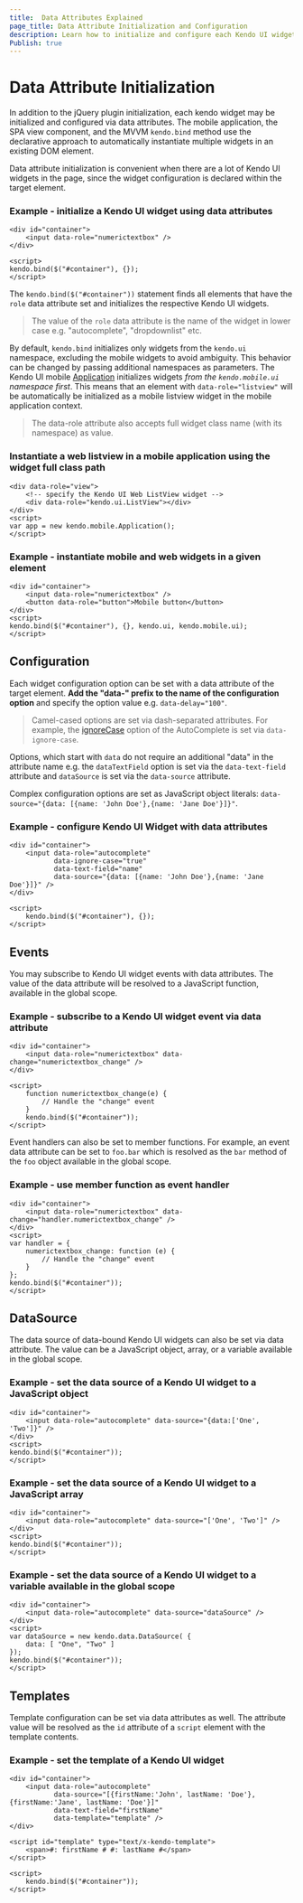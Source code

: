 ```yaml
---
title:  Data Attributes Explained
page_title: Data Attribute Initialization and Configuration
description: Learn how to initialize and configure each Kendo UI widget using data attributes.
Publish: true
---
```


# Data Attribute Initialization

In addition to the jQuery plugin initialization, each kendo widget may be initialized and configured via data attributes.
The mobile application, the SPA view component, and the MVVM `kendo.bind` method use the declarative approach to automatically instantiate multiple widgets in an existing DOM element.

Data attribute initialization is convenient when there are a lot of Kendo UI widgets in the page, since the widget configuration is declared within the target element.

### Example - initialize a Kendo UI widget using data attributes

    <div id="container">
        <input data-role="numerictextbox" />
    </div>

    <script>
    kendo.bind($("#container"), {});
    </script>

The `kendo.bind($("#container"))` statement finds all elements that have the `role` data attribute set and initializes the respective Kendo UI widgets.

> The value of the `role` data attribute is the name of the widget in lower case e.g. "autocomplete", "dropdownlist" etc.

By default, `kendo.bind` initializes only widgets from the `kendo.ui` namespace, excluding the mobile widgets to avoid ambiguity. This behavior can be
changed by passing additional namespaces as parameters.  The Kendo UI mobile [Application](/mobile/application) initializes
widgets *from the `kendo.mobile.ui` namespace first*. This means that an element with `data-role="listview"` will
be automatically be initialized as a mobile listview widget in the mobile application context.

> The data-role attribute also accepts full widget class name (with its namespace) as value.

### Instantiate a web listview in a mobile application using the widget full class path
    <div data-role="view">
        <!-- specify the Kendo UI Web ListView widget -->
        <div data-role="kendo.ui.ListView"></div>
    </div>
    <script>
    var app = new kendo.mobile.Application();
    </script>

### Example - instantiate mobile and web widgets in a given element

    <div id="container">
        <input data-role="numerictextbox" />
        <button data-role="button">Mobile button</button>
    </div>
    <script>
    kendo.bind($("#container"), {}, kendo.ui, kendo.mobile.ui);
    </script>

## Configuration

Each widget configuration option can be set with a data attribute of the target element. **Add the "data-" prefix to the name of the configuration option** and specify the option value e.g. `data-delay="100"`.

> Camel-cased options are set via dash-separated attributes. For example, the [ignoreCase](/api/web/autocomplete#configuration-ignoreCase) option of the AutoComplete is set via `data-ignore-case`.

Options, which start with `data` do not require an additional "data" in the attribute name e.g. the `dataTextField` option is set via the `data-text-field` attribute and `dataSource` is set via the
`data-source` attribute.

Complex configuration options are set as JavaScript object literals: `data-source="{data: [{name: 'John Doe'},{name: 'Jane Doe'}]}"`.

### Example - configure Kendo UI Widget with data attributes

    <div id="container">
        <input data-role="autocomplete"
               data-ignore-case="true"
               data-text-field="name"
               data-source="{data: [{name: 'John Doe'},{name: 'Jane Doe'}]}" />
    </div>

    <script>
        kendo.bind($("#container"), {});
    </script>

## Events

You may subscribe to Kendo UI widget events with data attributes. The value of the data attribute will be resolved to a JavaScript function, available in the global scope.

### Example - subscribe to a Kendo UI widget event via data attribute

    <div id="container">
        <input data-role="numerictextbox" data-change="numerictextbox_change" />
    </div>

    <script>
        function numerictextbox_change(e) {
            // Handle the "change" event
        }
        kendo.bind($("#container"));
    </script>

Event handlers can also be set to member functions. For example, an event data attribute can be set to `foo.bar` which is resolved as the `bar` method of the `foo` object available in the global scope.

### Example - use member function as event handler

    <div id="container">
        <input data-role="numerictextbox" data-change="handler.numerictextbox_change" />
    </div>
    <script>
    var handler = {
        numerictextbox_change: function (e) {
            // Handle the "change" event
        }
    };
    kendo.bind($("#container"));
    </script>

## DataSource

The data source of data-bound Kendo UI widgets can also be set via data attribute. The value can be a JavaScript object, array, or a variable available in the global scope.

### Example - set the data source of a Kendo UI widget to a JavaScript object

    <div id="container">
        <input data-role="autocomplete" data-source="{data:['One', 'Two']}" />
    </div>
    <script>
    kendo.bind($("#container"));
    </script>

### Example - set the data source of a Kendo UI widget to a JavaScript array

    <div id="container">
        <input data-role="autocomplete" data-source="['One', 'Two']" />
    </div>
    <script>
    kendo.bind($("#container"));
    </script>

### Example - set the data source of a Kendo UI widget to a variable available in the global scope

    <div id="container">
        <input data-role="autocomplete" data-source="dataSource" />
    </div>
    <script>
    var dataSource = new kendo.data.DataSource( {
        data: [ "One", "Two" ]
    });
    kendo.bind($("#container"));
    </script>

## Templates

Template configuration can be set via data attributes as well. The attribute value will be resolved as the `id` attribute of a `script` element with the
template contents.

### Example - set the template of a Kendo UI widget

    <div id="container">
        <input data-role="autocomplete"
               data-source="[{firstName:'John', lastName: 'Doe'}, {firstName:'Jane', lastName: 'Doe'}]"
               data-text-field="firstName"
               data-template="template" />
    </div>

    <script id="template" type="text/x-kendo-template">
        <span>#: firstName # #: lastName #</span>
    </script>

    <script>
        kendo.bind($("#container"));
    </script>
